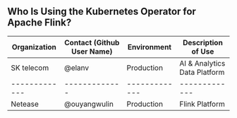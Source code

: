 ## Who Is Using the Kubernetes Operator for Apache Flink?

| Organization | Contact (Github User Name) | Environment | Description of Use |
| ------------- | ------------- | ------------- | ------------- |
| SK telecom | @elanv | Production | AI & Analytics Data Platform |
| ------------- | ------------- | ------------- | ------------- |
| Netease      | @ouyangwulin | Production | Flink Platform    |
